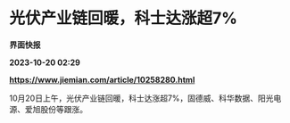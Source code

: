 # 光伏产业链回暖，科士达涨超7%
**界面快报**

**2023-10-20 02:29**

**https://www.jiemian.com/article/10258280.html**

10月20日上午，光伏产业链回暖，科士达涨超7%，固德威、科华数据、阳光电源、爱旭股份等跟涨。